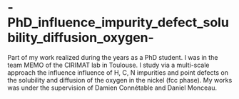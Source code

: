 # -PhD_influence_impurity_defect_solubility_diffusion_oxygen-
Part of my work realized during the years as a PhD student. I was in the team MEMO of the CIRIMAT lab in Toulouse. I study via a multi-scale approach the influence influence of H, C, N impurities and point defects on the solubility and diffusion of the oxygen in the nickel (fcc phase). My works was under the supervision of Damien Connétable and Daniel Monceau.
